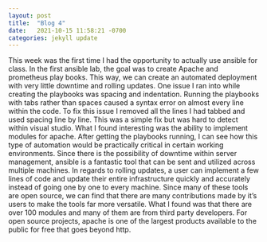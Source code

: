 ```yaml
---
layout: post
title:  "Blog 4"
date:   2021-10-15 11:58:21 -0700
categories: jekyll update
---
```

This week was the first time I had the opportunity to actually use ansible for class. In the first ansible lab, the goal was to create Apache and prometheus play books. This way, we can create an automated deployment with very little downtime and rolling updates. One issue I ran into while creating the playbooks was spacing and indentation. Running the playbooks with tabs rather than spaces caused a syntax error on almost every line within the code. To fix this issue I removed all the lines I had tabbed and used spacing line by line. This was a simple fix but was hard to detect within visual studio. What I found interesting was the ability to implement modules for apache.  After getting the playbooks running, I can see how this type of automation would be practically critical in certain working environments. Since there is the possibility of downtime within server management, ansible is a fantastic tool that can be sent and utilized across multiple machines. In regards to rolling updates, a user can implement a few lines of code and update their entire infrastructure quickly and accurately instead of going one by one to every machine. Since many of these tools are open source, we can find that there are many contributions made by it’s users to make the tools far more versatile. What I found was that there are over 100 modules and many of them are from third party developers. For open source projects, apache is one of the largest products available to the public for free that goes beyond http.